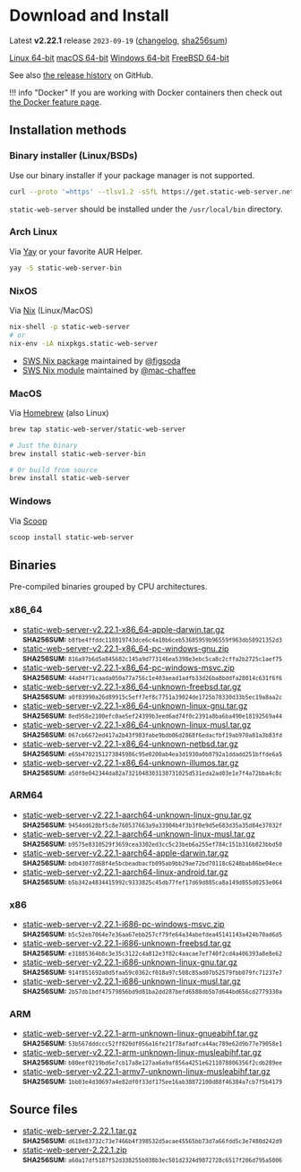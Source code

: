 # Download and Install

Latest **v2.22.1** release `2023-09-19` ([changelog](https://github.com/static-web-server/static-web-server/releases/tag/v2.22.1), [sha256sum](https://github.com/static-web-server/static-web-server/releases/download/v2.22.1/static-web-server-v2.22.1-SHA256SUM))

<div class="featured-downloads">

<a class="md-button md-button-sm" href="https://github.com/static-web-server/static-web-server/releases/download/v2.22.1/static-web-server-v2.22.1-x86_64-unknown-linux-gnu.tar.gz">Linux 64-bit</a> <a class="md-button md-button-sm" href="https://github.com/static-web-server/static-web-server/releases/download/v2.22.1/static-web-server-v2.22.1-x86_64-apple-darwin.tar.gz">macOS 64-bit</a>
<a class="md-button md-button-sm" href="https://github.com/static-web-server/static-web-server/releases/download/v2.22.1/static-web-server-v2.22.1-x86_64-pc-windows-msvc.zip">Windows 64-bit</a>
<a class="md-button md-button-sm" href="https://github.com/static-web-server/static-web-server/releases/download/v2.22.1/static-web-server-v2.22.1-x86_64-unknown-freebsd.tar.gz">FreeBSD 64-bit</a>

</div>

See also [the release history](https://github.com/static-web-server/static-web-server/releases) on GitHub.

!!! info "Docker"
    If you are working with Docker containers then check out [the Docker feature page](https://static-web-server.net/features/docker/).

## Installation methods

### Binary installer (Linux/BSDs)

Use our binary installer if your package manager is not supported.

```sh
curl --proto '=https' --tlsv1.2 -sSfL https://get.static-web-server.net | sh
```

`static-web-server` should be installed under the `/usr/local/bin` directory.

### Arch Linux

Via [Yay](https://github.com/Jguer/yay) or your favorite AUR Helper.

```sh
yay -S static-web-server-bin
```

### NixOS

Via [Nix](https://github.com/NixOS/nix) (Linux/MacOS)

```sh
nix-shell -p static-web-server
# or
nix-env -iA nixpkgs.static-web-server
```

- [SWS Nix package](https://search.nixos.org/packages?show=static-web-server&from=0&size=50&sort=relevance&type=packages&query=static-web-server) maintained by [@figsoda](https://github.com/figsoda)
- [SWS Nix module](https://nixos.wiki/wiki/Static_Web_Server) maintained by [@mac-chaffee](https://github.com/mac-chaffee)

### MacOS

Via [Homebrew](https://brew.sh/) (also Linux)

```sh
brew tap static-web-server/static-web-server

# Just the binary
brew install static-web-server-bin

# Or build from source
brew install static-web-server
```

### Windows

Via [Scoop](https://scoop.sh/)

```powershell
scoop install static-web-server
```

## Binaries

Pre-compiled binaries grouped by CPU architectures.

### x86_64

- [static-web-server-v2.22.1-x86_64-apple-darwin.tar.gz](https://github.com/static-web-server/static-web-server/releases/download/v2.22.1/static-web-server-v2.22.1-x86_64-apple-darwin.tar.gz)<br>
<small>**SHA256SUM:** `b8fbe4ffddc118819743dce6c4a18b6ceb53685959b96559f963db50921352d3`</small>
- [static-web-server-v2.22.1-x86_64-pc-windows-gnu.zip](https://github.com/static-web-server/static-web-server/releases/download/v2.22.1/static-web-server-v2.22.1-x86_64-pc-windows-gnu.zip)<br>
<small>**SHA256SUM:** `816a97b6d5a845682c145a9d773146ea5398e3ebc5ca8c2cffa2b2725c1aef75`</small>
- [static-web-server-v2.22.1-x86_64-pc-windows-msvc.zip](https://github.com/static-web-server/static-web-server/releases/download/v2.22.1/static-web-server-v2.22.1-x86_64-pc-windows-msvc.zip)<br>
<small>**SHA256SUM:** `44a84f71caada050a77a756c1e403aead1adfb33d26ba8bddfa28014c631f6f6`</small>
- [static-web-server-v2.22.1-x86_64-unknown-freebsd.tar.gz](https://github.com/static-web-server/static-web-server/releases/download/v2.22.1/static-web-server-v2.22.1-x86_64-unknown-freebsd.tar.gz)<br>
<small>**SHA256SUM:** `a0f83990a26d89915c5eff7ef8c7751a39024de1725b78330d33b5ec19a8aa2c`</small>
- [static-web-server-v2.22.1-x86_64-unknown-linux-gnu.tar.gz](https://github.com/static-web-server/static-web-server/releases/download/v2.22.1/static-web-server-v2.22.1-x86_64-unknown-linux-gnu.tar.gz)<br>
<small>**SHA256SUM:** `8ed958e2100efc0ae5ef24399b3eed6ad74f0c2391a8ba6ba490e18192569a44`</small>
- [static-web-server-v2.22.1-x86_64-unknown-linux-musl.tar.gz](https://github.com/static-web-server/static-web-server/releases/download/v2.22.1/static-web-server-v2.22.1-x86_64-unknown-linux-musl.tar.gz)<br>
<small>**SHA256SUM:** `067cb6672ed417a2b43f983fabe9bdb06d2868f6edacfbf19ab970a81a3b83fd`</small>
- [static-web-server-v2.22.1-x86_64-unknown-netbsd.tar.gz](https://github.com/static-web-server/static-web-server/releases/download/v2.22.1/static-web-server-v2.22.1-x86_64-unknown-netbsd.tar.gz)<br>
<small>**SHA256SUM:** `e65b4702151273845986c95e0200ab4ea3d1930a0b0792a1ddadd251bffde6a5`</small>
- [static-web-server-v2.22.1-x86_64-unknown-illumos.tar.gz](https://github.com/static-web-server/static-web-server/releases/download/v2.22.1/static-web-server-v2.22.1-x86_64-unknown-illumos.tar.gz)<br>
<small>**SHA256SUM:** `a50f0e042344da82a7321048303130731025d531eda2ad03e1e7f4a72bba4c8c`</small>

### ARM64

- [static-web-server-v2.22.1-aarch64-unknown-linux-gnu.tar.gz](https://github.com/static-web-server/static-web-server/releases/download/v2.22.1/static-web-server-v2.22.1-aarch64-unknown-linux-gnu.tar.gz)<br>
<small>**SHA256SUM:** `9454dd628bf5c8e760537663a9a33904b4f3b3f0e9d5e683d35a35d84e37032f`</small>
- [static-web-server-v2.22.1-aarch64-unknown-linux-musl.tar.gz](https://github.com/static-web-server/static-web-server/releases/download/v2.22.1/static-web-server-v2.22.1-aarch64-unknown-linux-musl.tar.gz)<br>
<small>**SHA256SUM:** `b9575e8310529f3659cea3302ed3cc5c23beb6a255ef784c151b316b823bbd50`</small>
- [static-web-server-v2.22.1-aarch64-apple-darwin.tar.gz](https://github.com/static-web-server/static-web-server/releases/download/v2.22.1/static-web-server-v2.22.1-aarch64-apple-darwin.tar.gz)<br>
<small>**SHA256SUM:** `bdb43077d68f4e5bcbeadbacfb095ab9bb29ae72bd70118c6248bab86be04ece`</small>
- [static-web-server-v2.22.1-aarch64-linux-android.tar.gz](https://github.com/static-web-server/static-web-server/releases/download/v2.22.1/static-web-server-v2.22.1-aarch64-linux-android.tar.gz)<br>
<small>**SHA256SUM:** `b5b342a4834415992c9333825c45db77fef17d69d885ca8a149d855d0253e064`</small>

### x86

- [static-web-server-v2.22.1-i686-pc-windows-msvc.zip](https://github.com/static-web-server/static-web-server/releases/download/v2.22.1/static-web-server-v2.22.1-i686-pc-windows-msvc.zip)<br>
<small>**SHA256SUM:** `b5c52eb7064e7e36aa67ebb257cf79fe64a34abefdea45141143a424b70ad6d5`</small>
- [static-web-server-v2.22.1-i686-unknown-freebsd.tar.gz](https://github.com/static-web-server/static-web-server/releases/download/v2.22.1/static-web-server-v2.22.1-i686-unknown-freebsd.tar.gz)<br>
<small>**SHA256SUM:** `e31885364b8c3e35c3122c4a812e3f82c4aacae7ef740f2cd4a406393a8e8e62`</small>
- [static-web-server-v2.22.1-i686-unknown-linux-gnu.tar.gz](https://github.com/static-web-server/static-web-server/releases/download/v2.22.1/static-web-server-v2.22.1-i686-unknown-linux-gnu.tar.gz)<br>
<small>**SHA256SUM:** `914f851692a0d5faa59c0362cf018a97c508c85ad07b52579fbb079fc71237e7`</small>
- [static-web-server-v2.22.1-i686-unknown-linux-musl.tar.gz](https://github.com/static-web-server/static-web-server/releases/download/v2.22.1/static-web-server-v2.22.1-i686-unknown-linux-musl.tar.gz)<br>
<small>**SHA256SUM:** `2b57db1bdf47579856bd9d81ba2dd287befd6588db5b7d644bd656cd2779330a`</small>

### ARM

- [static-web-server-v2.22.1-arm-unknown-linux-gnueabihf.tar.gz](https://github.com/static-web-server/static-web-server/releases/download/v2.22.1/static-web-server-v2.22.1-arm-unknown-linux-gnueabihf.tar.gz)<br>
<small>**SHA256SUM:** `53b567dddccc52ff820df056a16fe21f78afadfca44ac789e62d9b77e79058e1`</small>
- [static-web-server-v2.22.1-arm-unknown-linux-musleabihf.tar.gz](https://github.com/static-web-server/static-web-server/releases/download/v2.22.1/static-web-server-v2.22.1-arm-unknown-linux-musleabihf.tar.gz)<br>
<small>**SHA256SUM:** `b80eef0219bd6e7cb17a8e127aa6a9af856a4251e6211078806356f2cdb289ee`</small>
- [static-web-server-v2.22.1-armv7-unknown-linux-musleabihf.tar.gz](https://github.com/static-web-server/static-web-server/releases/download/v2.22.1/static-web-server-v2.22.1-armv7-unknown-linux-musleabihf.tar.gz)<br>
<small>**SHA256SUM:** `1bb03e4d30697a4e82df0f33df175ee16ab38872100d88f46384a7cb7f5b4179`</small>

## Source files

- [static-web-server-2.22.1.tar.gz](https://github.com/static-web-server/static-web-server/archive/refs/tags/v2.22.1.tar.gz)<br>
<small>**SHA256SUM:** `d618e83732c73e7466b4f398532d5acae45565bb73d7a66fdd5c3e7480d242d9`</small>
- [static-web-server-2.22.1.zip](https://github.com/static-web-server/static-web-server/archive/refs/tags/v2.22.1.zip)<br>
<small>**SHA256SUM:** `a60a17df5187f52d338255b038b3ec501d2324d9872728c6517f206d795a5006`</small>
